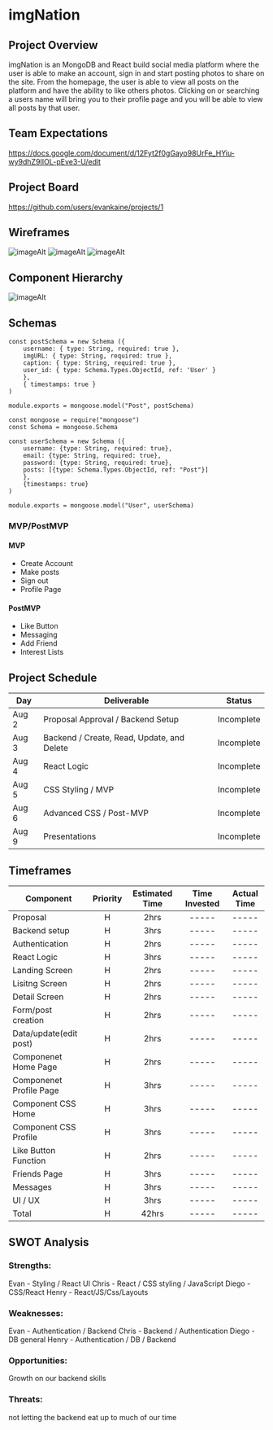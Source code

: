 # imgNation


## Project Overview

imgNation is an MongoDB and React build social media platform where the user is able to make an account, sign in and start posting photos to share on the site. From the homepage, the user is able to view all posts on the platform and have the ability to like others photos. Clicking on or searching a users name will bring you to their profile page and you will be able to view all posts by that user.

## Team Expectations

https://docs.google.com/document/d/12Fyt2f0gGayo98UrFe_HYiu-wy9dhZ9IIOL-pEve3-U/edit

## Project Board

https://github.com/users/evankaine/projects/1

## Wireframes


![imageAlt](https://imgur.com/MmJToW7.png)
![imageAlt](https://imgur.com/ZnQ0ZNC.png)
![imageAlt](https://imgur.com/5TAjfjc.png)

## Component Hierarchy

![imageAlt](https://imgur.com/Abe8dk5.png)

## Schemas

```
const postSchema = new Schema ({
    username: { type: String, required: true },
    imgURL: { type: String, required: true },
    caption: { type: String, required: true },
    user_id: { type: Schema.Types.ObjectId, ref: 'User' }
    },
    { timestamps: true }
)

module.exports = mongoose.model("Post", postSchema) 

const mongoose = require("mongoose")
const Schema = mongoose.Schema

const userSchema = new Schema ({
    username: {type: String, required: true},
    email: {type: String, required: true},
    password: {type: String, required: true},
    posts: [{type: Schema.Types.ObjectId, ref: "Post"}]
    },
    {timestamps: true}
)

module.exports = mongoose.model("User", userSchema) 
```

### MVP/PostMVP

#### MVP

- Create Account
- Make posts
- Sign out
- Profile Page

#### PostMVP

- Like Button 
- Messaging 
- Add Friend
- Interest Lists

## Project Schedule

| Day      | Deliverable                                | Status     |
| -------- | ------------------------------------------ | ---------- |
| Aug 2    | Proposal Approval / Backend Setup          | Incomplete |
| Aug 3    | Backend / Create, Read, Update, and Delete | Incomplete |
| Aug 4    | React Logic                                | Incomplete |
| Aug 5    | CSS Styling / MVP                          | Incomplete |
| Aug 6    | Advanced CSS / Post-MVP                    | Incomplete |
| Aug 9    | Presentations                              | Incomplete |

## Timeframes

| Component                 | Priority | Estimated Time | Time Invested | Actual Time |
| ------------------------- | :------: | :------------: | :-----------: | :---------: |
| Proposal                  |    H     |      2hrs      |     -----     |    -----    |
| Backend setup             |    H     |      3hrs      |     -----     |    -----    |
| Authentication            |    H     |      2hrs      |     -----     |    -----    |
| React Logic               |    H     |      3hrs      |     -----     |    -----    |
| Landing Screen            |    H     |      2hrs      |     -----     |    -----    |
| Lisitng Screen            |    H     |      2hrs      |     -----     |    -----    | 
| Detail Screen             |    H     |      2hrs      |     -----     |    -----    |
| Form/post creation        |    H     |      2hrs      |     -----     |    -----    |
| Data/update(edit post)    |    H     |      2hrs      |     -----     |    -----    |
| Componenet Home Page      |    H     |      2hrs      |     -----     |    -----    |
| Componenet Profile Page   |    H     |      3hrs      |     -----     |    -----    |
| Component CSS Home        |    H     |      3hrs      |     -----     |    -----    |
| Component CSS Profile     |    H     |      3hrs      |     -----     |    -----    |
| Like Button Function      |    H     |      2hrs      |     -----     |    -----    |
| Friends Page              |    H     |      3hrs      |     -----     |    -----    |
| Messages                  |    H     |      3hrs      |     -----     |    -----    |
| UI / UX                   |    H     |      3hrs      |     -----     |    -----    |
| Total                     |    H     |      42hrs     |     -----     |    -----    |

## SWOT Analysis

### Strengths:

Evan - Styling / React UI 
Chris - React / CSS styling / JavaScript
Diego - CSS/React
Henry - React/JS/Css/Layouts

### Weaknesses:

Evan - Authentication / Backend 
Chris - Backend / Authentication
Diego - DB general 
Henry - Authentication / DB / Backend

### Opportunities:

Growth on our backend skills

### Threats:

not letting the backend eat up to much of our time
